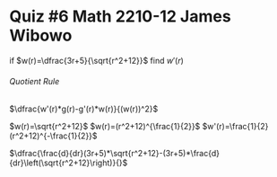 # Quiz #6     Math 2210-12     James Wibowo

if $w(r)=\dfrac{3r+5}{\sqrt{r^2+12}}$
find $w'(r)$

###### Quotient Rule
$\dfrac{w'(r)*g(r)-g'(r)*w(r)}{(w(r))^2}$



$w(r)=\sqrt{r^2+12}$
$w(r)=(r^2+12)^{\frac{1}{2}}$
$w'(r)=\frac{1}{2}(r^2+12)^{-\frac{1}{2}}$

$\dfrac{\frac{d}{dr}(3r+5)*\sqrt{r^2+12}-(3r+5)*\frac{d}{dr}\left(\sqrt{r^2+12}\right)}{}$

